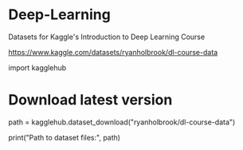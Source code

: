 # Deep-Learning
Datasets for Kaggle's Introduction to Deep Learning Course

https://www.kaggle.com/datasets/ryanholbrook/dl-course-data

import kagglehub

# Download latest version
path = kagglehub.dataset_download("ryanholbrook/dl-course-data")

print("Path to dataset files:", path)
